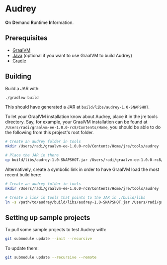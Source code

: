 Audrey
======

**O**n **D**emand **R**untime **I**nformation.

Prerequisites
-------------

* [GraalVM](https://www.graalvm.org/downloads/)
* [Java](https://www.java.com/en/download/) (optional if you want to use GraalVM
    to build Audrey)
* [Gradle](https://gradle.org/install/)

Building
--------

Build a JAR with:

```bash
./gradlew build
```

This should have generated a JAR at `build/libs/audrey-1.0-SNAPSHOT`.

To let your GraalVM installation know about Audrey, place it in the jre tools
directory. Say, for example, your GraalVM installation can be found at
`/Users/radi/graalvm-ee-1.0.0-rc8/Contents/Home`, you should be able to do the
following from this project's root folder.

```bash
# Create an audrey folder in tools
mkdir /Users/radi/graalvm-ee-1.0.0-rc8/Contents/Home/jre/tools/audrey

# Place the JAR in there
cp build/libs/audrey-1.0-SNAPSHOT.jar /Users/radi/graalvm-ee-1.0.0-rc8/Contents/Home/jre/tools/audrey/
```

Alternatively, create a symbolic link in order to have GraalVM load the most
recent build here:

```bash
# Create an audrey folder in tools
mkdir /Users/radi/graalvm-ee-1.0.0-rc8/Contents/Home/jre/tools/audrey

# Create a link in tools that points to the JAR in ./build/libs
ln -s /path/to/audrey/build/libs/audrey-1.0-SNAPSHOT.jar /Users/radi/graalvm-ee-1.0.0-rc8/Contents/Home/jre/tools/audrey/audrey.jar
```

Setting up sample projects
--------------------------

To pull some sample projects to test Audrey with:

```bash
git submodule update --init --recursive
```

To update them:

```bash
git submodule update --recursive --remote
```
